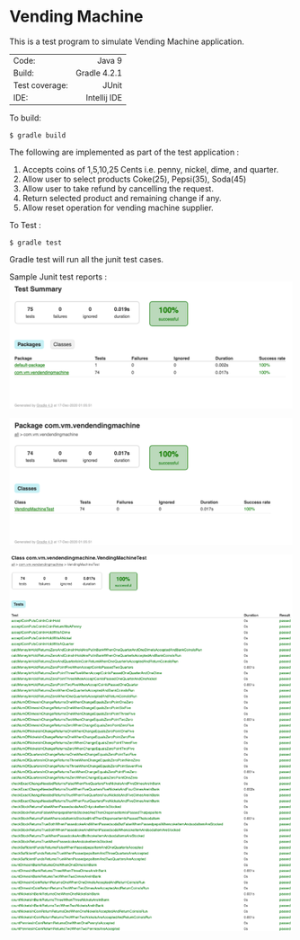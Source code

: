 # Vending Machine
This is a test program to simulate Vending Machine application.

|                  |                           |
| ---------------- | -------------------------:|
| Code:            |                    Java 9 |
| Build:           |              Gradle 4.2.1 |
| Test coverage:   |                     JUnit |
| IDE:             |              Intellij IDE |


To build:

    $ gradle build

The following are implemented as part of the test application :
1.    Accepts coins of 1,5,10,25 Cents i.e. penny, nickel, dime, and quarter.
2.    Allow user to select products Coke(25), Pepsi(35), Soda(45)
3.    Allow user to take refund by cancelling the request.
4.    Return selected product and remaining change if any.
5.    Allow reset operation for vending machine supplier.

To Test :

    $ gradle test

Gradle test will run all the junit test cases.

Sample Junit test reports : 
![img.png](img.png)

![img_1.png](img_1.png)

![img_2.png](img_2.png)